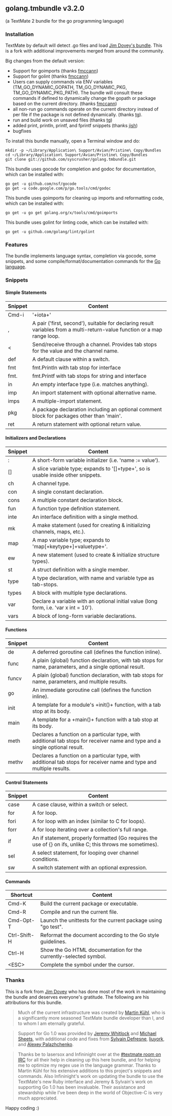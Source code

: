 ## golang.tmbundle v3.2.0
(a TextMate 2 bundle for the go programming language)

### Installation
TextMate by default will detect .go files and load [Jim Dovey's bundle](https://github.com/AlanQuatermain/go-tmbundle). This is a fork with additional improvements merged from around the community.

Big changes from the default version:
- Support for goimports (thanks [fmccann](https://github.com/fmccann))
- Support for golint (thanks [fmccann](https://github.com/fmccann))
- Users can supply commands via ENV variables (TM\_GO\_DYNAMIC\_GOPATH, TM\_GO\_DYNAMIC\_PKG, TM\_GO\_DYNAMIC\_PKG\_PATH). The bundle will consult these commands if defined to dynamically change the gopath or package based on the current directory. (thanks [fmccann](https://github.com/fmccann))
- all non-run go commands operate on the current directory instead of per file if the package is not defined dynamically. (thanks [tg](https://github.com/tg)).
- run and build work on unsaved files (thanks [tg](https://github.com/tg))
- added print, println, printf, and fprintf snippets (thanks [jish](https://github.com/jish))
- bugfixes

To install this bundle manually, open a Terminal window and do:

```Shell
mkdir -p ~/Library/Application\ Support/Avian/Pristine\ Copy/Bundles
cd ~/Library/Application\ Support/Avian/Pristine\ Copy/Bundles
git clone git://github.com/syscrusher/golang.tmbundle.git
```


This bundle uses gocode for completion and godoc for documentation, which can be installed with:

```Shell
go get -u github.com/nsf/gocode
go get -u code.google.com/p/go.tools/cmd/godoc
```

This bundle uses goimports for cleaning up imports and reformatting code, which can be installed with:

```Shell
go get -u go get golang.org/x/tools/cmd/goimports
```

This bundle uses golint for linting code, which can be installed with:

```Shell
go get -u github.com/golang/lint/golint
```

### Features
The bundle implements language syntax, completion via gocode, some snippets, and some compile/format/documentation commands for the [Go language](http://golang.org/).

### Snippets

#### Simple Statements

Snippet		|	Content
------- 	|	-------
Cmd-i		|	'+iota+'
,			|	A pair ('first, second'), suitable for declaring result variables from a multi-return-value function or a map range loop.
<			|	Send/receive through a channel. Provides tab stops for the value and the channel name.
def			|	A default clause within a switch.
fmt			|	fmt.Println with tab stop for interface
fmt.		|	fmt.Printf with tab stops for string and interface
in			|	An empty interface type (i.e. matches anything).
imp			|	An import statement with optional alternative name.
imps		|	A multiple-import statement.
pkg			|	A package declaration including an optional comment block for packages other than 'main'.
ret			|	A return statement with optional return value.

#### Initializers and Declarations

Snippet		|	Content
------- 	|	-------
:			|	A short-form variable initializer (i.e. 'name := value').
\[\]		|	A slice variable type; expands to '[]+type+', so is usable inside other snippets.
ch		|	A channel type.
con		|	A single constant declaration.
cons		|	A multiple constant declaration block.
fun		|	A function type definition statement.
inte		|	An interface definition with a single method.
mk		|	A make statement (used for creating & initializing channels, maps, etc.).
map		|	A map variable type; expands to 'map[+keytype+]+valuetype+'.
ew		|	A new statement (used to create & initialize structure types).
st		|	A struct definition with a single member.
type		|	A type declaration, with name and variable type as tab-stops.
types		|	A block with multiple type declarations.
var		|	Declare a variable with an optional initial value (long form, i.e. 'var x int = 10').
vars		|	A block of long-form variable declarations.

#### Functions

Snippet		|	Content
------- 	|	-------
de		|	A deferred goroutine call (defines the function inline).
func		|	A plain (global) function declaration, with tab stops for name, parameters, and a single optional result.
funcv		|	A plain (global) function declaration, with tab stops for name, parameters, and multiple results.
go		|	An immediate goroutine call (defines the function inline).
init		|	A template for a module's +init()+ function, with a tab stop at its body.
main		|	A template for a +main()+ function with a tab stop at its body.
meth		|	Declares a function on a particular type, with additional tab stops for receiver name and type and a single optional result.
methv		|	Declares a function on a particular type, with additional tab stops for receiver name and type and multiple results.

#### Control Statements

Snippet		|	Content
------- 	|	-------
case		|	A case clause, within a switch or select.
for			|	A for loop.
fori		|	A for loop with an index (similar to C for loops).
forr		|	A for loop iterating over a collection's full range.
if			|	An if statement, properly formatted (Go requires the use of {} on ifs, unlike C; this throws me sometimes).
sel			|	A select statement, for looping over channel conditions.
sw			|	A switch statement with an optional expression.

#### Commands

Shortcut		|	Content
------- 		|	-------
Cmd-K			|	Build the current package or executable.
Cmd-R			|	Compile and run the current file.
Cmd-Opt-T		|	Launch the unittests for the current package using "go test".
Ctrl-Shift-H	|	Reformat the document according to the Go style guidelines.
Ctrl-H			|	Show the Go HTML documentation for the currently-selected symbol.
\<ESC\>			|	Complete the symbol under the cursor.

### Thanks
This is a fork from [Jim Dovey](https://github.com/AlanQuatermain) who has done most of the work in maintaining the bundle and deserves everyone's gratitude. The following are his attributions for this bundle.

>Much of the current infrastructure was created by [Martin Kühl](http://github.com/mkhl), who is a significantly more seasoned TextMate bundle developer than I, and to whom I am eternally grateful.

>Support for Go 1.0 was provided by [Jeremy Whitlock](http://github.com/whitlockjc) and [Michael Sheets](http://github.com/infininight), with additional code and fixes from [Sylvain Defresne](http://github.com/sdefresne), [liuyork](http://github.com/liuyork), and [Alexey Palazhchenko](http://github.com/AlekSi).

>Thanks be to lasersox and Infininight over at the [#textmate room on IRC](irc://irc.freenode.net/textmate) for all their help in cleaning up this here bundle, and for helping me to optimize my regex use in the language grammar.
Thanks to Martin Kühl for his extensive additions to this project's snippets and commands. Also Infininight's work on updating the bundle to use the TextMate's new Ruby interface and Jeremy & Sylvain's work on supporting Go 1.0 has been invaluable. Their assistance and stewardship while I've been deep in the world of Objective-C is very much appreciated.

Happy coding :)
